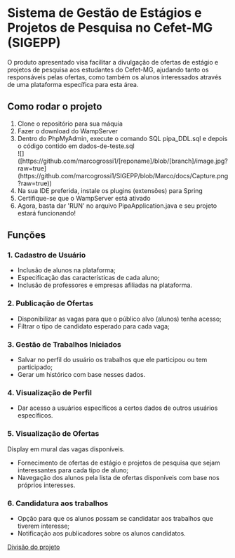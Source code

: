 # Sistema de Gestão de Estágios e Projetos de Pesquisa no Cefet-MG (SIGEPP)

O produto apresentado visa facilitar a divulgação de ofertas de estágio e projetos de pesquisa aos
estudantes do Cefet-MG, ajudando tanto os responsáveis pelas ofertas, como também os alunos
interessados através de uma plataforma específica para esta área.

## Como rodar o projeto
<ol>
  <li>Clone o repositório para sua máquia</li>
  <li>Fazer o download do WampServer</li>
  <li>Dentro do PhpMyAdmin, execute o comando SQL pipa_DDL.sql e depois o código contido em dados-de-teste.sql</li>
  ![]([https://github.com/marcogrossi1/[reponame]/blob/[branch]/image.jpg?raw=true](https://github.com/marcogrossi1/SIGEPP/blob/Marco/docs/Capture.png?raw=true))
  <li>Na sua IDE preferida, instale os plugins (extensões) para Spring</li>
  <li>Certifique-se que o WampServer está ativado</li>
  <li>Agora, basta dar 'RUN' no arquivo PipaApplication.java e seu projeto estará funcionando!</li>
</ol>

## Funções

### 1. Cadastro de Usuário
<ul>
  <li> Inclusão de alunos na plataforma; </li>
  <li> Especificação das características de cada aluno; </li>
  <li> Inclusão de professores e empresas afiliadas na plataforma. </li>
</ul>

### 2. Publicação de Ofertas
<ul>
  <li> Disponibilizar as vagas para que o público alvo (alunos) tenha acesso; </li>
  <li> Filtrar o tipo de candidato esperado para cada vaga; </li>
</ul>

### 3. Gestão de Trabalhos Iniciados
<ul>
  <li> Salvar no perfil do usuário os trabalhos que ele participou ou tem participado; </li>
  <li> Gerar um histórico com base nesses dados. </li>
</ul>

### 4. Visualização de Perfil
<ul>
  <li> Dar acesso a usuários específicos a certos dados de outros usuários específicos. </li>
</ul>

### 5. Visualização de Ofertas
Display em mural das vagas disponíveis.

<ul>
  <li> Fornecimento de ofertas de estágio e projetos de pesquisa que sejam interessantes para cada tipo de aluno; </li>
  <li> Navegação dos alunos pela lista de ofertas disponíveis com base nos próprios interesses. </li>
</ul>

### 6. Candidatura aos trabalhos
<ul>
  <li> Opção para que os alunos possam se candidatar aos trabalhos que tiverem interesse; </li>
  <li> Notificação aos publicadores sobre os alunos candidatos. </li>
</ul>

<a href='https://docs.google.com/document/d/1xCoDW48UiXtLIsDejZGStWcI0dAOWUndnhS8i16o4Mw/edit?usp=sharing'> Divisão do projeto </a>

